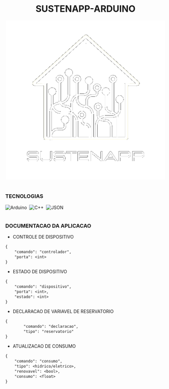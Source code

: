 <h1 align=center>SUSTENAPP-ARDUINO</h1>

<p align="center">
  <img src="logo_sustenapp.png" width="500">
</p>

#
### TECNOLOGIAS

![Arduino](https://img.shields.io/badge/Arduino-0D1117?style=for-the-badge&logo=Arduino&logoColor=00979D&labelColor=0D1117)&nbsp;
![C++](https://img.shields.io/badge/C%2B%2B-0D1117?style=for-the-badge&logo=C%2B%2B&logoColor=00599C&labelColor=0D1117)&nbsp;
![JSON](https://img.shields.io/badge/json-0D1117?style=for-the-badge&logo=json&logoColor=5E5C5C&labelColor=0D1117)&nbsp;

#
### DOCUMENTACAO DA APLICACAO

- CONTROLE DE DISPOSITIVO
```
{
	"comando": "controlador",
	"porta": <int>
}
```

- ESTADO DE DISPOSITIVO
```
{
	"comando": "dispositivo",
	"porta": <int>,
	"estado": <int>
}
```

- DECLARACAO DE VARIAVEL DE RESERVATORIO
```
{
    	"comando": "declaracao",
    	"tipo": "reservatorio"
}
```

- ATUALIZACAO DE CONSUMO
```
{
	"comando": "consumo",
	"tipo": <hidrico/eletrico>,
	"renovavel": <bool>,
	"consumo": <float>	
}
```
